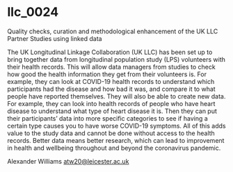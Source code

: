 # llc_0024
Quality checks, curation and methodological enhancement of the UK LLC Partner Studies using linked data 

The UK Longitudinal Linkage Collaboration (UK LLC) has been set up to bring together data from longitudinal population study (LPS) volunteers with their health records. This will allow data managers from studies to check how good the health information they get from their volunteers is. For example, they can look at COVID-19 health records to understand which participants had the disease and how bad it was, and compare it to what people have reported themselves. They will also be able to create new data. For example, they can look into health records of people who have heart disease to understand what type of heart disease it is. Then they can put their participants’ data into more specific categories to see if having a certain type causes you to have worse COVID-19 symptoms. All of this adds value to the study data and cannot be done without access to the health records. Better data means better research, which can lead to improvement in health and wellbeing throughout and beyond the coronavirus pandemic.

Alexander Williams atw20@leicester.ac.uk
